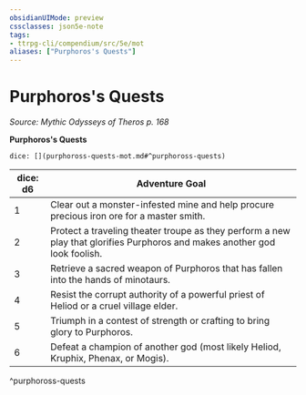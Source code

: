 ```yaml
---
obsidianUIMode: preview
cssclasses: json5e-note
tags:
- ttrpg-cli/compendium/src/5e/mot
aliases: ["Purphoros's Quests"]
---
```

# Purphoros's Quests
*Source: Mythic Odysseys of Theros p. 168* 

**Purphoros's Quests**

`dice: [](purphoross-quests-mot.md#^purphoross-quests)`

| dice: d6 | Adventure Goal |
|----------|----------------|
| 1 | Clear out a monster-infested mine and help procure precious iron ore for a master smith. |
| 2 | Protect a traveling theater troupe as they perform a new play that glorifies Purphoros and makes another god look foolish. |
| 3 | Retrieve a sacred weapon of Purphoros that has fallen into the hands of minotaurs. |
| 4 | Resist the corrupt authority of a powerful priest of Heliod or a cruel village elder. |
| 5 | Triumph in a contest of strength or crafting to bring glory to Purphoros. |
| 6 | Defeat a champion of another god (most likely Heliod, Kruphix, Phenax, or Mogis). |
^purphoross-quests